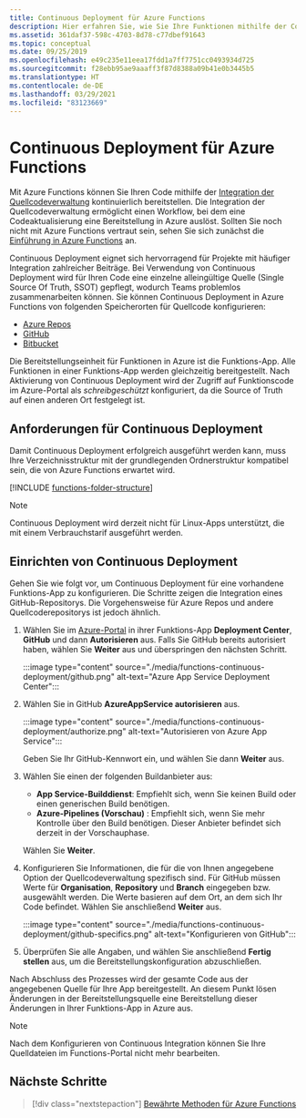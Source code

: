 ```yaml
---
title: Continuous Deployment für Azure Functions
description: Hier erfahren Sie, wie Sie Ihre Funktionen mithilfe der Continuous Deployment-Features von Azure App Service verwenden veröffentlichen.
ms.assetid: 361daf37-598c-4703-8d78-c77dbef91643
ms.topic: conceptual
ms.date: 09/25/2019
ms.openlocfilehash: e49c235e11eea17fdd1a7ff7751cc0493934d725
ms.sourcegitcommit: f28ebb95ae9aaaff3f87d8388a09b41e0b3445b5
ms.translationtype: HT
ms.contentlocale: de-DE
ms.lasthandoff: 03/29/2021
ms.locfileid: "83123669"
---
```

# <a name="continuous-deployment-for-azure-functions"></a>Continuous Deployment für Azure Functions

Mit Azure Functions können Sie Ihren Code mithilfe der [Integration der Quellcodeverwaltung](functions-deployment-technologies.md#source-control) kontinuierlich bereitstellen. Die Integration der Quellcodeverwaltung ermöglicht einen Workflow, bei dem eine Codeaktualisierung eine Bereitstellung in Azure auslöst. Sollten Sie noch nicht mit Azure Functions vertraut sein, sehen Sie sich zunächst die [Einführung in Azure Functions](functions-overview.md) an.

Continuous Deployment eignet sich hervorragend für Projekte mit häufiger Integration zahlreicher Beiträge. Bei Verwendung von Continuous Deployment wird für Ihren Code eine einzelne alleingültige Quelle (Single Source Of Truth, SSOT) gepflegt, wodurch Teams problemlos zusammenarbeiten können. Sie können Continuous Deployment in Azure Functions von folgenden Speicherorten für Quellcode konfigurieren:

* [Azure Repos](https://azure.microsoft.com/services/devops/repos/)
* [GitHub](https://github.com)
* [Bitbucket](https://bitbucket.org/)

Die Bereitstellungseinheit für Funktionen in Azure ist die Funktions-App. Alle Funktionen in einer Funktions-App werden gleichzeitig bereitgestellt. Nach Aktivierung von Continuous Deployment wird der Zugriff auf Funktionscode im Azure-Portal als *schreibgeschützt* konfiguriert, da die Source of Truth auf einen anderen Ort festgelegt ist.

## <a name="requirements-for-continuous-deployment"></a>Anforderungen für Continuous Deployment

Damit Continuous Deployment erfolgreich ausgeführt werden kann, muss Ihre Verzeichnisstruktur mit der grundlegenden Ordnerstruktur kompatibel sein, die von Azure Functions erwartet wird.

[!INCLUDE [functions-folder-structure](../../includes/functions-folder-structure.md)]

>[!NOTE]  
> Continuous Deployment wird derzeit nicht für Linux-Apps unterstützt, die mit einem Verbrauchstarif ausgeführt werden. 

## <a name="set-up-continuous-deployment"></a><a name="credentials"></a>Einrichten von Continuous Deployment

Gehen Sie wie folgt vor, um Continuous Deployment für eine vorhandene Funktions-App zu konfigurieren. Die Schritte zeigen die Integration eines GitHub-Repositorys. Die Vorgehensweise für Azure Repos und andere Quellcoderepositorys ist jedoch ähnlich.

1. Wählen Sie im [Azure-Portal](https://portal.azure.com) in ihrer Funktions-App **Deployment Center**, **GitHub** und dann **Autorisieren** aus. Falls Sie GitHub bereits autorisiert haben, wählen Sie **Weiter** aus und überspringen den nächsten Schritt. 

    :::image type="content" source="./media/functions-continuous-deployment/github.png" alt-text="Azure App Service Deployment Center":::

3. Wählen Sie in GitHub **AzureAppService autorisieren** aus.

    :::image type="content" source="./media/functions-continuous-deployment/authorize.png" alt-text="Autorisieren von Azure App Service":::

    Geben Sie Ihr GitHub-Kennwort ein, und wählen Sie dann **Weiter** aus.

4. Wählen Sie einen der folgenden Buildanbieter aus:

    * **App Service-Builddienst**: Empfiehlt sich, wenn Sie keinen Build oder einen generischen Build benötigen.
    * **Azure-Pipelines (Vorschau)** : Empfiehlt sich, wenn Sie mehr Kontrolle über den Build benötigen. Dieser Anbieter befindet sich derzeit in der Vorschauphase.

    Wählen Sie **Weiter**.

5. Konfigurieren Sie Informationen, die für die von Ihnen angegebene Option der Quellcodeverwaltung spezifisch sind. Für GitHub müssen Werte für **Organisation**, **Repository** und **Branch** eingegeben bzw. ausgewählt werden. Die Werte basieren auf dem Ort, an dem sich Ihr Code befindet. Wählen Sie anschließend **Weiter** aus.

    :::image type="content" source="./media/functions-continuous-deployment/github-specifics.png" alt-text="Konfigurieren von GitHub":::

6. Überprüfen Sie alle Angaben, und wählen Sie anschließend **Fertig stellen** aus, um die Bereitstellungskonfiguration abzuschließen.

Nach Abschluss des Prozesses wird der gesamte Code aus der angegebenen Quelle für Ihre App bereitgestellt. An diesem Punkt lösen Änderungen in der Bereitstellungsquelle eine Bereitstellung dieser Änderungen in Ihrer Funktions-App in Azure aus.

> [!NOTE]
> Nach dem Konfigurieren von Continuous Integration können Sie Ihre Quelldateien im Functions-Portal nicht mehr bearbeiten.

## <a name="next-steps"></a>Nächste Schritte

> [!div class="nextstepaction"]
> [Bewährte Methoden für Azure Functions](functions-best-practices.md)
